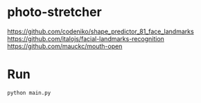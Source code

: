 # photo-stretcher

https://github.com/codeniko/shape_predictor_81_face_landmarks  
https://github.com/italojs/facial-landmarks-recognition  
https://github.com/mauckc/mouth-open

# Run

```
python main.py
```
